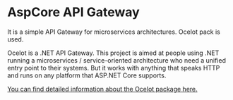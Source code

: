 # AspCore API Gateway 
It is a simple API Gateway for microservices architectures. Ocelot pack is used.  

Ocelot is a .NET API Gateway. This project is aimed at people using .NET running a microservices / service-oriented architecture who need a unified entry point to their systems. But it works with anything that speaks HTTP and runs on any platform that ASP.NET Core supports.

<a href="https://github.com/ThreeMammals/Ocelot" target="_blank">You can find detailed information about the Ocelot package here.</a>
